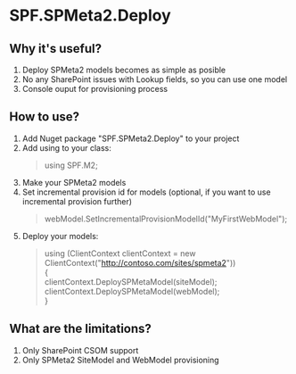 # SPF.SPMeta2.Deploy
## Why it's useful?
1. Deploy SPMeta2 models becomes as simple as posible
2. No any SharePoint issues with Lookup fields, so you can use one model
3. Console ouput for provisioning process

## How to use?
1. Add Nuget package "SPF.SPMeta2.Deploy" to your project
2. Add using to your class:
   > using SPF.M2;
3. Make your SPMeta2 models
4. Set incremental provision id for models (optional, if you want to use incremental provision further)
   > webModel.SetIncrementalProvisionModelId("MyFirstWebModel");
5. Deploy your models:
   > using (ClientContext clientContext = new ClientContext("http://contoso.com/sites/spmeta2"))  
   > {  
   >    clientContext.DeploySPMetaModel(siteModel);  
   >    clientContext.DeploySPMetaModel(webModel);  
   > }

## What are the limitations?
1. Only SharePoint CSOM support
2. Only SPMeta2 SiteModel and WebModel provisioning

